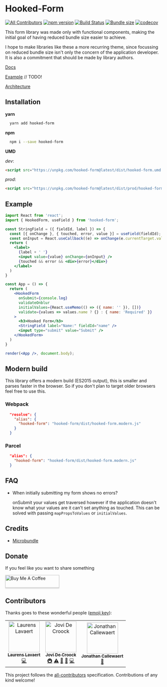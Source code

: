 # Hooked-Form
[![All Contributors](https://img.shields.io/badge/all_contributors-3-orange.svg?style=flat-square)](#contributors)
[![npm version](https://badge.fury.io/js/hooked-form.svg)](https://badge.fury.io/js/hooked-form)
[![Build Status](https://travis-ci.org/JoviDeCroock/hooked-form.svg?branch=master)](https://travis-ci.org/JoviDeCroock/hooked-form)
[![Bundle size](https://badgen.net/bundlephobia/minzip/hooked-form)](https://badgen.net/bundlephobia/minzip/hooked-form)
[![codecov](https://codecov.io/gh/JoviDeCroock/Hooked-Form/branch/master/graph/badge.svg)](https://codecov.io/gh/JoviDeCroock/Hooked-Form)

This form library was made only with functional components, making the initial goal
of having reduced bundle size easier to achieve.

I hope to make libraries like these a more recurring theme, since focussing on reduced
bundle size isn't only the concern of the application developer. It is also a
commitment that should be made by library authors.

[Docs](https://jovidecroock.github.io/hooked-form/)

[Example](https://codesandbox.io/s/k8mylo9lo) // TODO!

[Architecture](https://www.jovidecroock.com/forms/)

## Installation

**yarn**

```bash
  yarn add hooked-form
```

**npm**

```bash
  npm i --save hooked-form
```

**UMD**

_dev_:

```html
<script src="https://unpkg.com/hooked-form@latest/dist/hooked-form.umd.js"></script>
```

_prod_:

```html
<script src="https://unpkg.com/hooked-form@latest/dist/prod/hooked-form.umd.js"></script>
```

## Example

```jsx
import React from 'react';
import { HookedForm, useField } from 'hooked-form';

const StringField = ({ fieldId, label }) => {
  const [{ onChange }, { touched, error, value }] = useField(fieldId);
  const onInput = React.useCallback((e) => onChange(e.currentTarget.value), [onChange]);
  return (
    <label>
      {label + ' '}
      <input value={value} onChange={onInput} />
      {touched && error && <div>{error}</div>}
    </label>
  )
}

const App = () => {
  return (
    <HookedForm
      onSubmit={console.log}
      validateOnblur
      initialValues={React.useMemo(() => ({ name: '' }), [])}
      validate={values => values.name ? {} : { name: 'Required' }}
    >
      <h3>Hooked Form</h3>
      <StringField label="Name:" fieldId="name" />
      <input type="submit" value="Submit" />
    </HookedForm>
  )
}

render(<App />, document.body);
```

## Modern build

This library offers a modern build (ES2015 output), this is smaller and parses faster in the browser.
So if you don't plan to target older browsers feel free to use this.

### Webpack

```json
  "resolve": {
    "alias": {
      "hooked-form": "hooked-form/dist/hooked-form.modern.js"
    }
  }
```

### Parcel

```json
  "alias": {
    "hooked-form": "hooked-form/dist/hooked-form.modern.js"
  }
```

## FAQ

- When initially submitting my form shows no errors?
  
  onSubmit your values get traversed however if the application doesn't know what your values are
  it can't set anything as touched. This can be solved with passing `mapPropsToValues` or `initialValues`.

## Credits

- [Microbundle](https://github.com/developit/microbundle)

## Donate

If you feel like you want to share something

<a href="https://www.buymeacoffee.com/jovidc" target="_blank"><img src="https://www.buymeacoffee.com/assets/img/custom_images/orange_img.png" alt="Buy Me A Coffee" style="height: 41px !important;width: 174px !important;box-shadow: 0px 3px 2px 0px rgba(190, 190, 190, 0.5) !important;-webkit-box-shadow: 0px 3px 2px 0px rgba(190, 190, 190, 0.5) !important;" ></a>

## Contributors

Thanks goes to these wonderful people ([emoji key](https://github.com/all-contributors/all-contributors#emoji-key)):

<!-- ALL-CONTRIBUTORS-LIST:START - Do not remove or modify this section -->
<!-- prettier-ignore -->
<table>
  <tr>
    <td align="center"><a href="https://www.faktion.com"><img src="https://avatars1.githubusercontent.com/u/6225486?v=4" width="100px;" alt="Laurens Lavaert"/><br /><sub><b>Laurens Lavaert</b></sub></a><br /><a href="https://github.com/JoviDeCroock/hooked-form/commits?author=Pruxis" title="Code">💻</a></td>
    <td align="center"><a href="https://www.jovidecroock.com/"><img src="https://avatars3.githubusercontent.com/u/17125876?v=4" width="100px;" alt="Jovi De Croock"/><br /><sub><b>Jovi De Croock</b></sub></a><br /><a href="#infra-JoviDeCroock" title="Infrastructure (Hosting, Build-Tools, etc)">🚇</a> <a href="https://github.com/JoviDeCroock/hooked-form/commits?author=JoviDeCroock" title="Tests">⚠️</a> <a href="#review-JoviDeCroock" title="Reviewed Pull Requests">👀</a> <a href="https://github.com/JoviDeCroock/hooked-form/commits?author=JoviDeCroock" title="Documentation">📖</a> <a href="https://github.com/JoviDeCroock/hooked-form/commits?author=JoviDeCroock" title="Code">💻</a></td>
    <td align="center"><a href="https://www.faktion.com/"><img src="https://avatars3.githubusercontent.com/u/17174776?v=4" width="100px;" alt="Jonathan Callewaert"/><br /><sub><b>Jonathan Callewaert</b></sub></a><br /><a href="https://github.com/JoviDeCroock/hooked-form/issues?q=author%3AJonathanCa97" title="Bug reports">🐛</a></td>
  </tr>
</table>

<!-- ALL-CONTRIBUTORS-LIST:END -->

This project follows the [all-contributors](https://github.com/all-contributors/all-contributors) specification. Contributions of any kind welcome!
